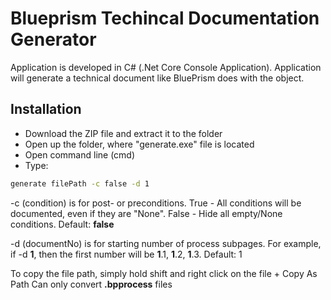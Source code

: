 # Blueprism Techincal Documentation Generator

Application is developed in C# (.Net Core Console Application). Application will generate a technical document like BluePrism does with the object.

## Installation

 - Download the ZIP file and extract it to the folder
 - Open up the folder, where "generate.exe" file is located
 - Open command line (cmd)
 - Type:
```sh
generate filePath -c false -d 1
```

-c (condition) is for post- or preconditions. True - All conditions will be documented, even if they are "None". False - Hide all empty/None conditions. Default: **false**

-d (documentNo) is for starting number of process subpages. For example, if -d **1**, then the first number will be **1**.1, **1**.2, **1**.3. Default: 1

To copy the file path, simply hold shift and right click on the file + Copy As Path
Can only convert **.bpprocess** files